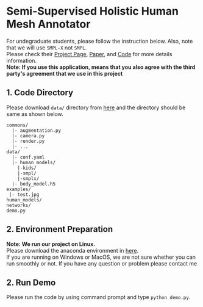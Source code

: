 # Semi-Supervised Holistic Human Mesh Annotator
For undegraduate students, please follow the instruction below. Also, note that we will use `SMPL-X` not `SMPL`.\
Please check their [Project Page](https://smpl-x.is.tue.mpg.de/), [Paper](https://ps.is.mpg.de/uploads_file/attachment/attachment/497/SMPL-X.pdf), and [Code](https://github.com/vchoutas/smplify-x) for more details information.\
**Note: If you use this application, means that you also agree with the third party's agreement that we use in this project**
## 1. Code Directory
Please download `data/` directory from [here](https://binusianorg-my.sharepoint.com/personal/joshua_santoso_binus_ac_id/Documents/undergrade/data?csf=1&web=1&e=wJdtVl) and the directory should be same as shown below.
```
commons/
  |- augmentation.py
  |- camera.py
  |- render.py
  |- ...
data/
  |- conf.yaml
  |- human_models/
    |-kids/
    |-smpl/
    |-smplx/
  |- body_model.h5
examples/
 |- test.jpg
human_models/
networks/
demo.py
```

## 2. Environment Preparation
**Note: We run our project on Linux.** \
Please download the anaconda environment in [here](https://binusianorg-my.sharepoint.com/personal/joshua_santoso_binus_ac_id/Documents/undergrade/human-app.yml?csf=1&web=1&e=uakmP4).\
If you are running on Windows or MacOS, we are not sure whether you can run smoothly or not. If you have any question or problem please contact me

## 2. Run Demo
Please run the code by using command prompt and type `python demo.py`.

